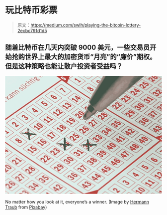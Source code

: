 # 玩比特币彩票

> 原文：<https://medium.com/swlh/playing-the-bitcoin-lottery-2ecbc791d1d5>

## 随着比特币在几天内突破 9000 美元，一些交易员开始抢购世界上最大的加密货币“月亮”的“廉价”期权。但是这种策略也能让散户投资者受益吗？

![](img/98cd687fa6b4e6c22147a1d73ef6f7fc.png)

No matter how you look at it, everyone’s a winner. (Image by [Hermann Traub](https://pixabay.com/users/Hermann-130146/?utm_source=link-attribution&utm_medium=referral&utm_campaign=image&utm_content=484782) from [Pixabay](https://pixabay.com/?utm_source=link-attribution&utm_medium=referral&utm_campaign=image&utm_content=484782))